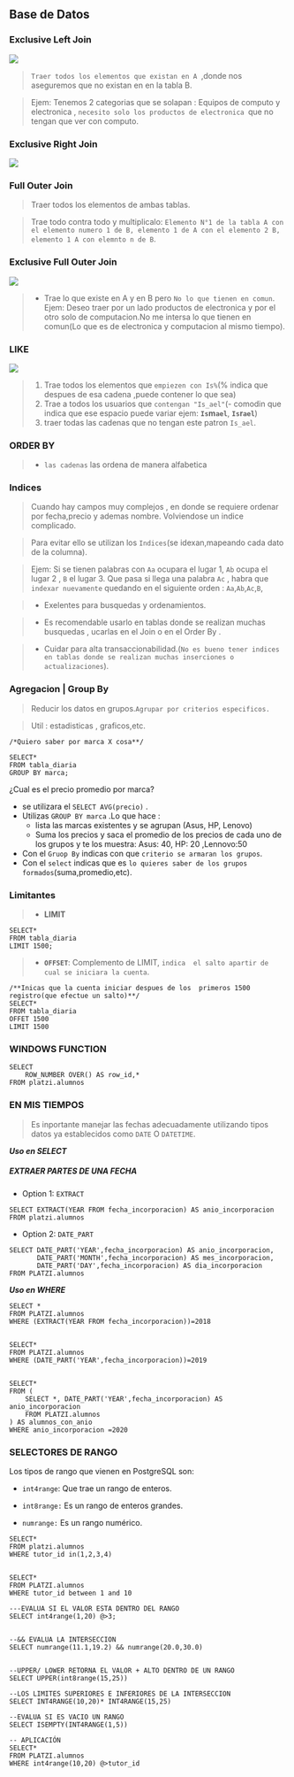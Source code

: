 ## **Base de Datos**
### **Exclusive  Left Join**
![](./img/exclusiveJoin.png)

> `Traer todos los elementos que existan en A `,donde nos aseguremos que  no existan en en la tabla  B.

> Ejem: Tenemos 2 categorias que se solapan : Equipos de computo y electronica , `necesito solo los productos de electronica `que no tengan que ver con computo.

### **Exclusive Right Join**
![](./img/exclusiveRightJoin.png)

### **Full Outer Join**
> Traer todos los elementos de ambas tablas.

>Trae todo contra todo y multiplicalo: `Elemento N°1 de la tabla A con el elemento numero 1 de B, elemento 1 de A con el elemento 2 B, elemento 1 A con elemnto n de B`.

### **Exclusive Full Outer Join**
![](./img/exclusiveFullOuterJoin.png)
> - Trae lo que existe en A y en B pero `No lo que tienen en comun`.
> Ejem: Deseo traer  por un lado productos  de electronica y por el otro solo de  computacion.No me intersa lo que tienen en comun(Lo que es de electronica y computacion al mismo tiempo).

### **LIKE**
![](./img/like.png)
> 1. Trae todos los elementos que `empiezen con Is%`(% indica que despues de esa cadena ,puede contener lo que sea)
> 2. Trae a todos los usuarios que  `contengan "Is_ael"`(- comodin que indica que ese espacio puede variar ejem: **`Is`m`ael`**, **`Is`r`ael`**)
> 3. traer todas las cadenas que no tengan este patron `Is_ael`.

### ORDER BY 
>    - `las cadenas` las ordena de manera alfabetica

### **Indices**
> Cuando hay campos muy complejos , en donde  se requiere ordenar por fecha,precio y ademas nombre. Volviendose un indice complicado.

> Para evitar ello se utilizan los `Indices`(se idexan,mapeando cada dato de la columna).

> Ejem:  Si se tienen palabras con `Aa` ocupara el lugar 1, `Ab` ocupa el lugar 2 , `B` el lugar 3. Que pasa si llega una palabra `Ac` , habra que `indexar nuevamente` quedando  en el siguiente orden : `Aa`,`Ab`,`Ac`,`B`,

> - Exelentes para busquedas y ordenamientos.

> - Es recomendable usarlo  en tablas donde se  realizan muchas busquedas , ucarlas en el Join o en el Order By .

> - Cuidar para alta transaccionabilidad.(`No es bueno tener indices en tablas donde se realizan muchas inserciones o actualizaciones`).

### **Agregacion | Group By**

> Reducir los datos en grupos.`Agrupar por criterios especificos.`

> Util : estadisticas , graficos,etc.

```
/*Quiero saber por marca X cosa**/

SELECT*
FROM tabla_diaria
GROUP BY marca;

```
¿Cual es el precio promedio por marca?

- se utilizara el `SELECT AVG(precio)` .
- Utilizas `GROUP BY marca` .Lo que hace :
     - lista las marcas  existentes y se agrupan (Asus, HP, Lenovo)
     - Suma los precios y saca el promedio  de los precios de cada uno de los grupos y te los muestra: Asus: 40, HP: 20 ,Lennovo:50
- Con el `Gruop By` indicas con que `criterio se armaran los grupos`.
- Con el `select` indicas que es `lo quieres saber de los grupos formados`(suma,promedio,etc).

### **Limitantes**
> - **LIMIT**
```
SELECT*
FROM tabla_diaria
LIMIT 1500;
```
>    - **`OFFSET`**: Complemento de LIMIT, `indica  el salto apartir de cual se iniciara la cuenta`.
```
/**Inicas que la cuenta iniciar despues de los  primeros 1500 registro(que efectue un salto)**/
SELECT*
FROM tabla_diaria
OFFET 1500
LIMIT 1500
```
### **WINDOWS FUNCTION**
```
SELECT 
    ROW_NUMBER OVER() AS row_id,*
FROM platzi.alumnos
```

### **EN MIS TIEMPOS**

> Es inportante manejar las fechas adecuadamente utilizando tipos datos ya establecidos como `DATE` O `DATETIME`.


***Uso en SELECT***
##### **EXTRAER PARTES DE UNA FECHA**
- Option 1: `EXTRACT`
```
SELECT EXTRACT(YEAR FROM fecha_incorporacion) AS anio_incorporacion
FROM platzi.alumnos
```
- Option 2: `DATE_PART`
```
SELECT DATE_PART('YEAR',fecha_incorporacion) AS anio_incorporacion,
       DATE_PART('MONTH',fecha_incorporacion) AS mes_incorporacion,
	   DATE_PART('DAY',fecha_incorporacion) AS dia_incorporacion
FROM PLATZI.alumnos
```
***Uso en WHERE***
```
SELECT *
FROM PLATZI.alumnos
WHERE (EXTRACT(YEAR FROM fecha_incorporacion))=2018


SELECT*
FROM PLATZI.alumnos
WHERE (DATE_PART('YEAR',fecha_incorporacion))=2019


SELECT*
FROM (
	SELECT *, DATE_PART('YEAR',fecha_incorporacion) AS anio_incorporacion
	FROM PLATZI.alumnos
) AS alumnos_con_anio
WHERE anio_incorporacion =2020
```

### **SELECTORES DE RANGO**
Los tipos de rango que vienen en PostgreSQL son:

- `int4range`: Que trae un rango de enteros.

- `int8range:` Es un rango de enteros grandes.

- `numrange:` Es un rango numérico.
```
SELECT*
FROM platzi.alumnos
WHERE tutor_id in(1,2,3,4)


SELECT*
FROM PLATZI.alumnos
WHERE tutor_id between 1 and 10

---EVALUA SI EL VALOR ESTA DENTRO DEL RANGO
SELECT int4range(1,20) @>3;


--&& EVALUA LA INTERSECCION
SELECT numrange(11.1,19.2) && numrange(20.0,30.0)


--UPPER/ LOWER RETORNA EL VALOR + ALTO DENTRO DE UN RANGO
SELECT UPPER(int8range(15,25)) 

--LOS LIMITES SUPERIORES E INFERIORES DE LA INTERSECCION
SELECT INT4RANGE(10,20)* INT4RANGE(15,25)

--EVALUA SI ES VACIO UN RANGO
SELECT ISEMPTY(INT4RANGE(1,5))

-- APLICACIÓN
SELECT*
FROM PLATZI.alumnos
WHERE int4range(10,20) @>tutor_id 

```

















